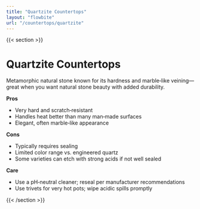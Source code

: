 ```yaml
---
title: "Quartzite Countertops"
layout: "flowbite"
url: "/countertops/quartzite"
---
```


{{< section >}}

# Quartzite Countertops

Metamorphic natural stone known for its hardness and marble‑like veining—great when you want natural stone beauty with added durability.

**Pros**
- Very hard and scratch‑resistant
- Handles heat better than many man‑made surfaces
- Elegant, often marble‑like appearance

**Cons**
- Typically requires sealing
- Limited color range vs. engineered quartz
- Some varieties can etch with strong acids if not well sealed

**Care**
- Use a pH‑neutral cleaner; reseal per manufacturer recommendations
- Use trivets for very hot pots; wipe acidic spills promptly

{{< /section >}}
